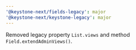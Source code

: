 ```yaml
---
'@keystone-next/fields-legacy': major
'@keystone-next/keystone-legacy': major
---
```


Removed legacy property `List.views` and method `Field.extendAdminViews()`.
